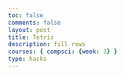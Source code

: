 ```yaml
---
toc: false
comments: false
layout: post
title: Tetris
description: fill rows
courses: { compsci: {week: 3} }
type: hacks
---
```



<html>
<head>
  <title>Basic Tetris HTML Game</title>
  <meta charset="UTF-8">
  <style>
  html, body {
    height: 100%;
    margin: 0;
  }

  body {
    background: black;
    display: flex;
    align-items: center;
    justify-content: center;
  }

  canvas {
    border: 1px solid white;
  }
  </style>
</head>
<body>
<canvas width="320" height="640" id="game"></canvas>
<script>
// https://tetris.fandom.com/wiki/Tetris_Guideline
// get a random integer between the range of [min,max]
// @see https://stackoverflow.com/a/1527820/2124254
function getRandomInt(min, max) {
  min = Math.ceil(min);
  max = Math.floor(max);
  return Math.floor(Math.random() * (max - min + 1)) + min;
}
// generate a new tetromino sequence
// @see https://tetris.fandom.com/wiki/Random_Generator
function generateSequence() {
  const sequence = ['I', 'J', 'L', 'O', 'S', 'T', 'Z'];
  while (sequence.length) {
    const rand = getRandomInt(0, sequence.length - 1);
    const name = sequence.splice(rand, 1)[0];
    tetrominoSequence.push(name);
  }
}
// get the next tetromino in the sequence
function getNextTetromino() {
  if (tetrominoSequence.length === 0) {
    generateSequence();
  }
  const name = tetrominoSequence.pop();
  const matrix = tetrominos[name];
  // I and O start centered, all others start in left-middle
  const col = playfield[0].length / 2 - Math.ceil(matrix[0].length / 2);
  // I starts on row 21 (-1), all others start on row 22 (-2)
  const row = name === 'I' ? -1 : -2;
  return {
    name: name,      // name of the piece (L, O, etc.)
    matrix: matrix,  // the current rotation matrix
    row: row,        // current row (starts offscreen)
    col: col         // current col
  };
}
// rotate an NxN matrix 90deg
// @see https://codereview.stackexchange.com/a/186834
function rotate(matrix) {
  const N = matrix.length - 1;
  const result = matrix.map((row, i) =>
    row.map((val, j) => matrix[N - j][i])
  );
  return result;
}
// check to see if the new matrix/row/col is valid
function isValidMove(matrix, cellRow, cellCol) {
  for (let row = 0; row < matrix.length; row++) {
    for (let col = 0; col < matrix[row].length; col++) {
      if (matrix[row][col] && (
          // outside the game bounds
          cellCol + col < 0 ||
          cellCol + col >= playfield[0].length ||
          cellRow + row >= playfield.length ||
          // collides with another piece
          playfield[cellRow + row][cellCol + col])
        ) {
        return false;
      }
    }
  }
  return true;
}
// place the tetromino on the playfield
function placeTetromino() {
  for (let row = 0; row < tetromino.matrix.length; row++) {
    for (let col = 0; col < tetromino.matrix[row].length; col++) {
      if (tetromino.matrix[row][col]) {
        // game over if piece has any part offscreen
        if (tetromino.row + row < 0) {
          return showGameOver();
        }
        playfield[tetromino.row + row][tetromino.col + col] = tetromino.name;
      }
    }
  }
  // check for line clears starting from the bottom and working our way up
  for (let row = playfield.length - 1; row >= 0; ) {
    if (playfield[row].every(cell => !!cell)) {
      // drop every row above this one
      for (let r = row; r >= 0; r--) {
        for (let c = 0; c < playfield[r].length; c++) {
          playfield[r][c] = playfield[r-1][c];
        }
      }
    }
    else {
      row--;
    }
  }
  tetromino = getNextTetromino();
}
// show the game over screen
function showGameOver() {
  cancelAnimationFrame(rAF);
  gameOver = true;
  context.fillStyle = 'black';
  context.globalAlpha = 0.75;
  context.fillRect(0, canvas.height / 2 - 30, canvas.width, 60);
  context.globalAlpha = 1;
  context.fillStyle = 'white';
  context.font = '36px monospace';
  context.textAlign = 'center';
  context.textBaseline = 'middle';
  context.fillText('GAME OVER!', canvas.width / 2, canvas.height / 2);
}
const canvas = document.getElementById('game');
const context = canvas.getContext('2d');
const grid = 32;
const tetrominoSequence = []
// keep track of what is in every cell of the game using a 2d array
// tetris playfield is 10x20, with a few rows offscreen
const playfield = [];
// populate the empty state
for (let row = -2; row < 20; row++) {
  playfield[row] = [];
  for (let col = 0; col < 10; col++) {
    playfield[row][col] = 0;
  }
}
// how to draw each tetromino
// @see https://tetris.fandom.com/wiki/SRS
const tetrominos = {
  'I': [
    [0,0,0,0],
    [1,1,1,1],
    [0,0,0,0],
    [0,0,0,0]
  ],
  'J': [
    [1,0,0],
    [1,1,1],
    [0,0,0],
  ],
  'L': [
    [0,0,1],
    [1,1,1],
    [0,0,0],
  ],
  'O': [
    [1,1],
    [1,1],
  ],
  'S': [
    [0,1,1],
    [1,1,0],
    [0,0,0],
  ],
  'Z': [
    [1,1,0],
    [0,1,1],
    [0,0,0],
  ],
  'T': [
    [0,1,0],
    [1,1,1],
    [0,0,0],
  ]
};
// color of each tetromino
const colors = {
  'I': 'cyan',
  'O': 'yellow',
  'T': 'purple',
  'S': 'green',
  'Z': 'red',
  'J': 'blue',
  'L': 'orange'
};
let count = 0;
let tetromino = getNextTetromino();
let rAF = null;  // keep track of the animation frame so we can cancel it
let gameOver = false;
// game loop
function loop() {
  rAF = requestAnimationFrame(loop);
  context.clearRect(0,0,canvas.width,canvas.height);
  // draw the playfield
  for (let row = 0; row < 20; row++) {
    for (let col = 0; col < 10; col++) {
      if (playfield[row][col]) {
        const name = playfield[row][col];
        context.fillStyle = colors[name];
        // drawing 1 px smaller than the grid creates a grid effect
        context.fillRect(col * grid, row * grid, grid-1, grid-1);
      }
    }
  }
  // draw the active tetromino
  if (tetromino) {
    // tetromino falls every 35 frames
    if (++count > 35) {
      tetromino.row++;
      count = 0;
      // place piece if it runs into anything
      if (!isValidMove(tetromino.matrix, tetromino.row, tetromino.col)) {
        tetromino.row--;
        placeTetromino();
      }
    }
    context.fillStyle = colors[tetromino.name];
    for (let row = 0; row < tetromino.matrix.length; row++) {
      for (let col = 0; col < tetromino.matrix[row].length; col++) {
        if (tetromino.matrix[row][col]) {
          // drawing 1 px smaller than the grid creates a grid effect
          context.fillRect((tetromino.col + col) * grid, (tetromino.row + row) * grid, grid-1, grid-1);
        }
      }
    }
  }
}
// listen to keyboard events to move the active tetromino
document.addEventListener('keydown', function(e) {
  if (gameOver) return;
  // left and right arrow keys (move)
  if (e.which === 37 || e.which === 39) {
    const col = e.which === 37
      ? tetromino.col - 1
      : tetromino.col + 1;
    if (isValidMove(tetromino.matrix, tetromino.row, col)) {
      tetromino.col = col;
    }
  }
  // up arrow key (rotate)
  if (e.which === 38) {
    const matrix = rotate(tetromino.matrix);
    if (isValidMove(matrix, tetromino.row, tetromino.col)) {
      tetromino.matrix = matrix;
    }
  }
  // down arrow key (drop)
  if(e.which === 40) {
    const row = tetromino.row + 1;
    if (!isValidMove(tetromino.matrix, row, tetromino.col)) {
      tetromino.row = row - 1;
      placeTetromino();
      return;
    }
    tetromino.row = row;
  }
});
// start the game
rAF = requestAnimationFrame(loop);
</script>
</body>
</html>